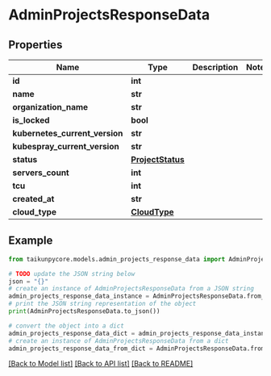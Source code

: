 # AdminProjectsResponseData


## Properties

Name | Type | Description | Notes
------------ | ------------- | ------------- | -------------
**id** | **int** |  | 
**name** | **str** |  | 
**organization_name** | **str** |  | 
**is_locked** | **bool** |  | 
**kubernetes_current_version** | **str** |  | 
**kubespray_current_version** | **str** |  | 
**status** | [**ProjectStatus**](ProjectStatus.md) |  | 
**servers_count** | **int** |  | 
**tcu** | **int** |  | 
**created_at** | **str** |  | 
**cloud_type** | [**CloudType**](CloudType.md) |  | 

## Example

```python
from taikunpycore.models.admin_projects_response_data import AdminProjectsResponseData

# TODO update the JSON string below
json = "{}"
# create an instance of AdminProjectsResponseData from a JSON string
admin_projects_response_data_instance = AdminProjectsResponseData.from_json(json)
# print the JSON string representation of the object
print(AdminProjectsResponseData.to_json())

# convert the object into a dict
admin_projects_response_data_dict = admin_projects_response_data_instance.to_dict()
# create an instance of AdminProjectsResponseData from a dict
admin_projects_response_data_from_dict = AdminProjectsResponseData.from_dict(admin_projects_response_data_dict)
```
[[Back to Model list]](../README.md#documentation-for-models) [[Back to API list]](../README.md#documentation-for-api-endpoints) [[Back to README]](../README.md)


